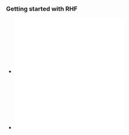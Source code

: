 ### Getting started with RHF

- ![RHF starting point](docs/starter.md)
- ![RHF intermediate](docs/intermediate.md)
